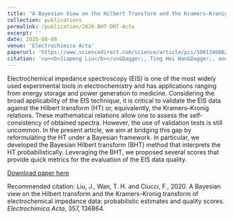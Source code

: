 ```yaml
---
title: "A Bayesian View on the Hilbert Transform and the Kramers-Kronig Transform of Electrochemical Impedance Data: Probabilistic Estimates and Quality Scores"
collection: publications
permalink: /publication/2020-BHT-DRT-Acta
excerpt: ''
date: 2020-08-08
venue: 'Electrochimica Acta'
paperurl: 'https://www.sciencedirect.com/science/article/pii/S0013468620312573'
citation: '<u><b>Jiapeng Liu</b></u>&Dagger;, Ting Hei Wan&Dagger;, and Francesco Ciucci*. (2020). &quot;A Bayesian View on the Hilbert Transform and the Kramers-Kronig Transform of Electrochemical Impedance Data: Probabilistic Estimates and Quality Scores.&quot; <i><b>Electrochimica Acta</b></i>, 357, 136864.'
---
```

Electrochemical impedance spectroscopy (EIS) is one of the most widely used experimental tools in electrochemistry and has applications ranging from energy storage and power generation to medicine. Considering the broad applicability of the EIS technique, it is critical to validate the EIS data against the Hilbert transform (HT) or, equivalently, the Kramers–Kronig relations. These mathematical relations allow one to assess the self-consistency of obtained spectra. However, the use of validation tests is still uncommon. In the present article, we aim at bridging this gap by reformulating the HT under a Bayesian framework. In particular, we developed the Bayesian Hilbert transform (BHT) method that interprets the HT probabilistically. Leveraging the BHT, we proposed several scores that provide quick metrics for the evaluation of the EIS data quality.

[Download paper here](http://jiapeng-liu.github.io/files/JP-Liu_2020_BHT-DRT_Elec-Acta.pdf)

Recommended citation: Liu, J., Wan, T. H. and Ciucci, F., 2020. A Bayesian view on the Hilbert transform and the Kramers-Kronig transform of electrochemical impedance data: probabilistic estimates and quality scores. <i>Electrochimica Acta</i>, 357, 136864.

